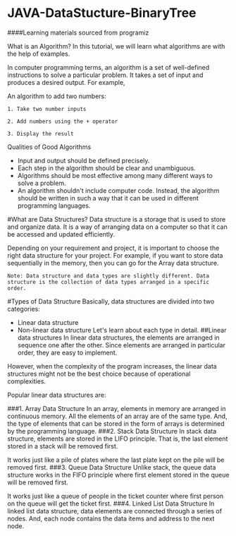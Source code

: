 # JAVA-DataStucture-BinaryTree
####Learning materials sourced from programiz

What is an Algorithm?
In this tutorial, we will learn what algorithms are with the help of examples.

In computer programming terms, an algorithm is a set of well-defined instructions to solve a particular problem. It takes a set of input and produces a desired output. For example,

An algorithm to add two numbers:

    1. Take two number inputs
    
    2. Add numbers using the + operator
    
    3. Display the result
Qualities of Good Algorithms
- Input and output should be defined precisely.
- Each step in the algorithm should be clear and unambiguous.
- Algorithms should be most effective among many different ways to solve a problem.
- An algorithm shouldn't include computer code. Instead, the algorithm should be written in such a way that it can be used in different programming languages.

#What are Data Structures?
Data structure is a storage that is used to store and organize data. It is a way of arranging data on a computer so that it can be accessed and updated efficiently.

Depending on your requirement and project, it is important to choose the right data structure for your project. For example, if you want to store data sequentially in the memory, then you can go for the Array data structure.
    
    Note: Data structure and data types are slightly different. Data structure is the collection of data types arranged in a specific order.

#Types of Data Structure
Basically, data structures are divided into two categories:

- Linear data structure
- Non-linear data structure
Let's learn about each type in detail.
 ##Linear data structures
In linear data structures, the elements are arranged in sequence one after the other. Since elements are arranged in particular order, they are easy to implement.

However, when the complexity of the program increases, the linear data structures might not be the best choice because of operational complexities.

Popular linear data structures are:

###1. Array Data Structure
   In an array, elements in memory are arranged in continuous memory. All the elements of an array are of the same type. And, the type of elements that can be stored in the form of arrays is determined by the programming language.
###2. Stack Data Structure
In stack data structure, elements are stored in the LIFO principle. That is, the last element stored in a stack will be removed first.

It works just like a pile of plates where the last plate kept on the pile will be removed first. 
###3. Queue Data Structure
Unlike stack, the queue data structure works in the FIFO principle where first element stored in the queue will be removed first.

It works just like a queue of people in the ticket counter where first person on the queue will get the ticket first. 
###4. Linked List Data Structure
In linked list data structure, data elements are connected through a series of nodes. And, each node contains the data items and address to the next node.

